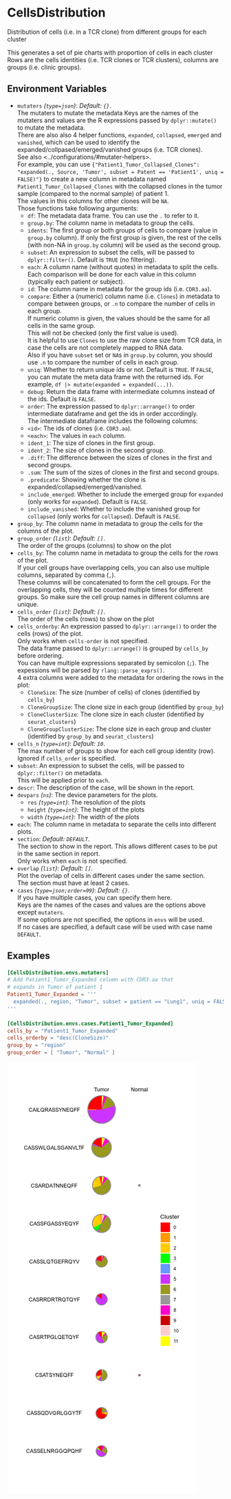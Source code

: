 # CellsDistribution

Distribution of cells (i.e. in a TCR clone) from different groups for each cluster

This generates a set of pie charts with proportion of cells in each cluster
Rows are the cells identities (i.e. TCR clones or TCR clusters), columns
are groups (i.e. clinic groups).<br />

## Environment Variables

- `mutaters` *(`type=json`)*: *Default: `{}`*. <br />
    The mutaters to mutate the metadata
    Keys are the names of the mutaters and values are the R expressions
    passed by `dplyr::mutate()` to mutate the metadata.<br />
    There are also also 4 helper functions, `expanded`, `collapsed`, `emerged` and `vanished`,
    which can be used to identify the expanded/collpased/emerged/vanished groups (i.e. TCR clones).<br />
    See also <../configurations/#mutater-helpers>.<br />
    For example, you can use
    `{"Patient1_Tumor_Collapsed_Clones": "expanded(., Source, 'Tumor', subset = Patent == 'Patient1', uniq = FALSE)"}`
    to create a new column in metadata named `Patient1_Tumor_Collapsed_Clones`
    with the collapsed clones in the tumor sample (compared to the normal sample) of patient 1.<br />
    The values in this columns for other clones will be `NA`.<br />
    Those functions take following arguments:<br />
    * `df`: The metadata data frame. You can use the `.` to refer to it.<br />
    * `group.by`: The column name in metadata to group the cells.<br />
    * `idents`: The first group or both groups of cells to compare (value in `group.by` column). If only the first group is given, the rest of the cells (with non-NA in `group.by` column) will be used as the second group.<br />
    * `subset`: An expression to subset the cells, will be passed to `dplyr::filter()`. Default is `TRUE` (no filtering).<br />
    * `each`: A column name (without quotes) in metadata to split the cells.<br />
    Each comparison will be done for each value in this column (typically each patient or subject).<br />
    * `id`: The column name in metadata for the group ids (i.e. `CDR3.aa`).<br />
    * `compare`: Either a (numeric) column name (i.e. `Clones`) in metadata to compare between groups, or `.n` to compare the number of cells in each group.<br />
    If numeric column is given, the values should be the same for all cells in the same group.<br />
    This will not be checked (only the first value is used).<br />
    It is helpful to use `Clones` to use the raw clone size from TCR data, in case the cells are not completely mapped to RNA data.<br />
    Also if you have `subset` set or `NA`s in `group.by` column, you should use `.n` to compare the number of cells in each group.<br />
    * `uniq`: Whether to return unique ids or not. Default is `TRUE`. If `FALSE`, you can mutate the meta data frame with the returned ids. For example, `df |> mutate(expanded = expanded(...))`.<br />
    * `debug`: Return the data frame with intermediate columns instead of the ids. Default is `FALSE`.<br />
    * `order`: The expression passed to `dplyr::arrange()` to order intermediate dataframe and get the ids in order accordingly.<br />
    The intermediate dataframe includes the following columns:<br />
    * `<id>`: The ids of clones (i.e. `CDR3.aa`).<br />
    * `<each>`: The values in `each` column.<br />
    * `ident_1`: The size of clones in the first group.<br />
    * `ident_2`: The size of clones in the second group.<br />
    * `.diff`: The difference between the sizes of clones in the first and second groups.<br />
    * `.sum`: The sum of the sizes of clones in the first and second groups.<br />
    * `.predicate`: Showing whether the clone is expanded/collapsed/emerged/vanished.<br />
    * `include_emerged`: Whether to include the emerged group for `expanded` (only works for `expanded`). Default is `FALSE`.<br />
    * `include_vanished`: Whether to include the vanished group for `collapsed` (only works for `collapsed`). Default is `FALSE`.<br />
- `group_by`:
    The column name in metadata to group the cells for the columns of the plot.<br />
- `group_order` *(`list`)*: *Default: `[]`*. <br />
    The order of the groups (columns) to show on the plot
- `cells_by`:
    The column name in metadata to group the cells for the rows of the plot.<br />
    If your cell groups have overlapping cells, you can also use multiple columns, separated by comma (`,`).<br />
    These columns will be concatenated to form the cell groups. For the overlapping cells, they will be
    counted multiple times for different groups. So make sure the cell group names in different columns
    are unique.<br />
- `cells_order` *(`list`)*: *Default: `[]`*. <br />
    The order of the cells (rows) to show on the plot
- `cells_orderby`:
    An expression passed to `dplyr::arrange()` to order the cells (rows) of the plot.<br />
    Only works when `cells-order` is not specified.<br />
    The data frame passed to `dplyr::arrange()` is grouped by `cells_by` before ordering.<br />
    You can have multiple expressions separated by semicolon (`;`). The expessions will be parsed by `rlang::parse_exprs()`.<br />
    4 extra columns were added to the metadata for ordering the rows in the plot:<br />
    * `CloneSize`: The size (number of cells) of clones (identified by `cells_by`)
    * `CloneGroupSize`: The clone size in each group (identified by `group_by`)
    * `CloneClusterSize`: The clone size in each cluster (identified by `seurat_clusters`)
    * `CloneGroupClusterSize`: The clone size in each group and cluster (identified by `group_by` and `seurat_clusters`)
- `cells_n` *(`type=int`)*: *Default: `10`*. <br />
    The max number of groups to show for each cell group identity (row).<br />
    Ignored if `cells_order` is specified.<br />
- `subset`:
    An expression to subset the cells, will be passed to `dplyr::filter()` on metadata.<br />
    This will be applied prior to `each`.<br />
- `descr`:
    The description of the case, will be shown in the report.<br />
- `devpars` *(`ns`)*:
    The device parameters for the plots.<br />
    - `res` *(`type=int`)*:
        The resolution of the plots
    - `height` *(`type=int`)*:
        The height of the plots
    - `width` *(`type=int`)*:
        The width of the plots
- `each`:
    The column name in metadata to separate the cells into different plots.<br />
- `section`: *Default: `DEFAULT`*. <br />
    The section to show in the report. This allows different cases to be put in the same section in report.<br />
    Only works when `each` is not specified.<br />
- `overlap` *(`list`)*: *Default: `[]`*. <br />
    Plot the overlap of cells in different cases under the same section.<br />
    The section must have at least 2 cases.<br />
- `cases` *(`type=json;order=99`)*: *Default: `{}`*. <br />
    If you have multiple cases, you can specify them here.<br />
    Keys are the names of the cases and values are the options above except `mutaters`.<br />
    If some options are not specified, the options in `envs` will be used.<br />
    If no cases are specified, a default case will be used with case name `DEFAULT`.<br />

## Examples

```toml
[CellsDistribution.envs.mutaters]
# Add Patient1_Tumor_Expanded column with CDR3.aa that
# expands in Tumor of patient 1
Patient1_Tumor_Expanded = '''
  expanded(., region, "Tumor", subset = patient == "Lung1", uniq = FALSE)
'''

[CellsDistribution.envs.cases.Patient1_Tumor_Expanded]
cells_by = "Patient1_Tumor_Expanded"
cells_orderby = "desc(CloneSize)"
group_by = "region"
group_order = [ "Tumor", "Normal" ]
```

![CellsDistribution_example](../processes/images/CellsDistribution_example.png)

